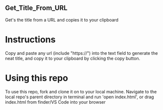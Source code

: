 ## Get_Title_From_URL
Get's the title from a URL and copies it to your clipboard

# Instructions
Copy and paste any url (include "https://") into the text field to generate the neat title, and copy it to your clipboard by clicking the copy button.

# Using this repo
To use this repo, fork and clone it on to your local machine. Navigate to the local repo's parent directory in terminal and run 'open index.html', or drag index.html from finder/VS Code into your browser
